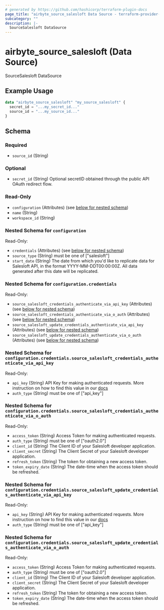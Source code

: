 ```yaml
---
# generated by https://github.com/hashicorp/terraform-plugin-docs
page_title: "airbyte_source_salesloft Data Source - terraform-provider-airbyte"
subcategory: ""
description: |-
  SourceSalesloft DataSource
---
```


# airbyte_source_salesloft (Data Source)

SourceSalesloft DataSource

## Example Usage

```terraform
data "airbyte_source_salesloft" "my_source_salesloft" {
  secret_id = "...my_secret_id..."
  source_id = "...my_source_id..."
}
```

<!-- schema generated by tfplugindocs -->
## Schema

### Required

- `source_id` (String)

### Optional

- `secret_id` (String) Optional secretID obtained through the public API OAuth redirect flow.

### Read-Only

- `configuration` (Attributes) (see [below for nested schema](#nestedatt--configuration))
- `name` (String)
- `workspace_id` (String)

<a id="nestedatt--configuration"></a>
### Nested Schema for `configuration`

Read-Only:

- `credentials` (Attributes) (see [below for nested schema](#nestedatt--configuration--credentials))
- `source_type` (String) must be one of ["salesloft"]
- `start_date` (String) The date from which you'd like to replicate data for Salesloft API, in the format YYYY-MM-DDT00:00:00Z. All data generated after this date will be replicated.

<a id="nestedatt--configuration--credentials"></a>
### Nested Schema for `configuration.credentials`

Read-Only:

- `source_salesloft_credentials_authenticate_via_api_key` (Attributes) (see [below for nested schema](#nestedatt--configuration--credentials--source_salesloft_credentials_authenticate_via_api_key))
- `source_salesloft_credentials_authenticate_via_o_auth` (Attributes) (see [below for nested schema](#nestedatt--configuration--credentials--source_salesloft_credentials_authenticate_via_o_auth))
- `source_salesloft_update_credentials_authenticate_via_api_key` (Attributes) (see [below for nested schema](#nestedatt--configuration--credentials--source_salesloft_update_credentials_authenticate_via_api_key))
- `source_salesloft_update_credentials_authenticate_via_o_auth` (Attributes) (see [below for nested schema](#nestedatt--configuration--credentials--source_salesloft_update_credentials_authenticate_via_o_auth))

<a id="nestedatt--configuration--credentials--source_salesloft_credentials_authenticate_via_api_key"></a>
### Nested Schema for `configuration.credentials.source_salesloft_credentials_authenticate_via_api_key`

Read-Only:

- `api_key` (String) API Key for making authenticated requests. More instruction on how to find this value in our <a href="https://docs.airbyte.com/integrations/sources/salesloft#setup-guide">docs</a>
- `auth_type` (String) must be one of ["api_key"]


<a id="nestedatt--configuration--credentials--source_salesloft_credentials_authenticate_via_o_auth"></a>
### Nested Schema for `configuration.credentials.source_salesloft_credentials_authenticate_via_o_auth`

Read-Only:

- `access_token` (String) Access Token for making authenticated requests.
- `auth_type` (String) must be one of ["oauth2.0"]
- `client_id` (String) The Client ID of your Salesloft developer application.
- `client_secret` (String) The Client Secret of your Salesloft developer application.
- `refresh_token` (String) The token for obtaining a new access token.
- `token_expiry_date` (String) The date-time when the access token should be refreshed.


<a id="nestedatt--configuration--credentials--source_salesloft_update_credentials_authenticate_via_api_key"></a>
### Nested Schema for `configuration.credentials.source_salesloft_update_credentials_authenticate_via_api_key`

Read-Only:

- `api_key` (String) API Key for making authenticated requests. More instruction on how to find this value in our <a href="https://docs.airbyte.com/integrations/sources/salesloft#setup-guide">docs</a>
- `auth_type` (String) must be one of ["api_key"]


<a id="nestedatt--configuration--credentials--source_salesloft_update_credentials_authenticate_via_o_auth"></a>
### Nested Schema for `configuration.credentials.source_salesloft_update_credentials_authenticate_via_o_auth`

Read-Only:

- `access_token` (String) Access Token for making authenticated requests.
- `auth_type` (String) must be one of ["oauth2.0"]
- `client_id` (String) The Client ID of your Salesloft developer application.
- `client_secret` (String) The Client Secret of your Salesloft developer application.
- `refresh_token` (String) The token for obtaining a new access token.
- `token_expiry_date` (String) The date-time when the access token should be refreshed.


